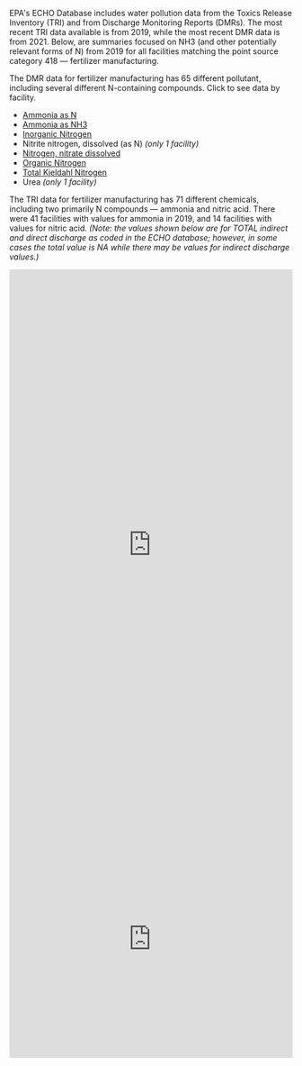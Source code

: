 EPA's ECHO Database includes water pollution data from the Toxics Release Inventory (TRI) and from Discharge Monitoring Reports (DMRs). The most recent TRI data available is from 2019, while the most recent DMR data is from 2021. Below, are summaries focused on NH3 (and other potentially relevant forms of N) from 2019 for all facilities matching the point source category 418 — fertilizer manufacturing.

The DMR data for fertilizer manufacturing has 65 different pollutant, including several different N-containing compounds. Click to see data by facility.
  * [Ammonia as N](https://datawrapper.dwcdn.net/JQxd3/1/)
  * [Ammonia as NH3](https://datawrapper.dwcdn.net/I4j81/2/)
  * [Inorganic Nitrogen](https://datawrapper.dwcdn.net/Pq4C0/1/)
  * Nitrite nitrogen, dissolved (as N) <i>(only 1 facility)</i>
  * [Nitrogen, nitrate dissolved](https://datawrapper.dwcdn.net/x25k6/1/)
  * [Organic Nitrogen](https://datawrapper.dwcdn.net/kJATB/1/)
  * [Total Kjeldahl Nitrogen](https://datawrapper.dwcdn.net/CTPdo/1/)
  * Urea <i>(only 1 facility)</i>
  

The TRI data for fertilizer manufacturing has 71 different chemicals, including two primarily N compounds — ammonia and nitric acid. There were 41 facilities with values for ammonia in 2019, and 14 facilities with values for nitric acid. <i>(Note: the values shown below are for TOTAL indirect and direct discharge as coded in the ECHO database; however, in some cases the total value is NA while there may be values for indirect discharge values.)</i>

<iframe title="2019 TRI NH3" aria-label="Dot Plot" id="datawrapper-chart-Y16mK" src="https://datawrapper.dwcdn.net/Y16mK/2/" scrolling="no" frameborder="0" style="width: 0; min-width: 100% !important; border: none;" height="978"></iframe><script type="text/javascript">!function(){"use strict";window.addEventListener("message",(function(e){if(void 0!==e.data["datawrapper-height"]){var t=document.querySelectorAll("iframe");for(var a in e.data["datawrapper-height"])for(var r=0;r<t.length;r++){if(t[r].contentWindow===e.source)t[r].style.height=e.data["datawrapper-height"][a]+"px"}}}))}();
</script>
  
<iframe title="2019 TRI Nitric Acid" aria-label="Dot Plot" id="datawrapper-chart-L0SDt" src="https://datawrapper.dwcdn.net/L0SDt/3/" scrolling="no" frameborder="0" style="width: 0; min-width: 100% !important; border: none;" height="422"></iframe><script type="text/javascript">!function(){"use strict";window.addEventListener("message",(function(e){if(void 0!==e.data["datawrapper-height"]){var t=document.querySelectorAll("iframe");for(var a in e.data["datawrapper-height"])for(var r=0;r<t.length;r++){if(t[r].contentWindow===e.source)t[r].style.height=e.data["datawrapper-height"][a]+"px"}}}))}();
</script>
